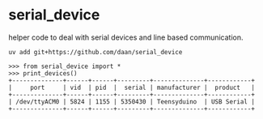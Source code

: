 # serial_device
helper code to deal with serial devices and line based communication.

```
uv add git+https://github.com/daan/serial_device
```

```
>>> from serial_device import *
>>> print_devices()
+--------------+------+------+---------+--------------+------------+
|     port     | vid  | pid  |  serial | manufacturer |  product   |
+--------------+------+------+---------+--------------+------------+
| /dev/ttyACM0 | 5824 | 1155 | 5350430 | Teensyduino  | USB Serial |
+--------------+------+------+---------+--------------+------------+
```





